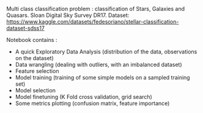 Multi class classification problem : classification of Stars, Galaxies and Quasars. Sloan Digital Sky Survey DR17.
Dataset: https://www.kaggle.com/datasets/fedesoriano/stellar-classification-dataset-sdss17

Notebook contains : 
- A quick Exploratory Data Analysis (distribution of the data, observations on the dataset)
- Data wrangling (dealing with outliers, with an imbalanced dataset)
- Feature selection
- Model training (training of some simple models on a sampled training set)
- Model selection
- Model finetuning (K Fold cross validation, grid search)
- Some metrics plotting (confusion matrix, feature importance)
